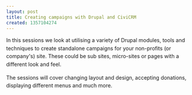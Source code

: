 ```yaml
---
layout: post
title: Creating campaigns with Drupal and CiviCRM
created: 1357104274
---
```

<p><span style="line-height: 1.538em;">In this sessions we look at utilising a variety of Drupal modules, tools and techniques to create standalone campaigns for your non-profits (or company&#39;s) site. These could be sub sites, micro-sites or pages with a different look and feel.</span></p><p><span style="line-height: 1.538em;">The sessions will cover changing layout and design, accepting donations, displaying different menus and much more.</span></p>
